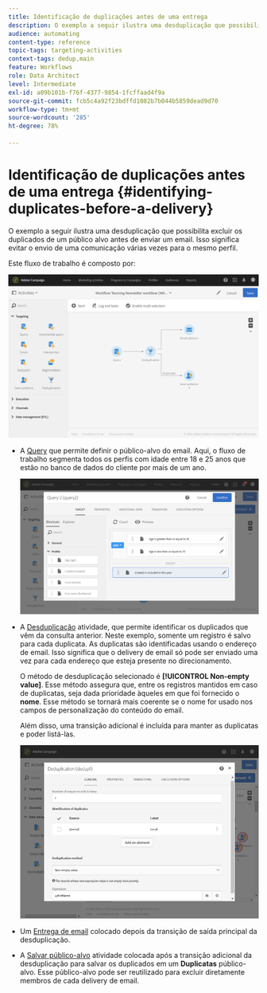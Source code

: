 ```yaml
---
title: Identificação de duplicações antes de uma entrega
description: O exemplo a seguir ilustra uma desduplicação que possibilita excluir os duplicados de um público alvo antes de enviar um email. Isso significa evitar o envio de uma comunicação várias vezes para o mesmo perfil.
audience: automating
content-type: reference
topic-tags: targeting-activities
context-tags: dedup,main
feature: Workflows
role: Data Architect
level: Intermediate
exl-id: a09b101b-f76f-4377-9854-1fcffaad4f9a
source-git-commit: fcb5c4a92f23bdffd1082b7b044b5859dead9d70
workflow-type: tm+mt
source-wordcount: '285'
ht-degree: 78%

---
```


# Identificação de duplicações antes de uma entrega {#identifying-duplicates-before-a-delivery}

O exemplo a seguir ilustra uma desduplicação que possibilita excluir os duplicados de um público alvo antes de enviar um email. Isso significa evitar o envio de uma comunicação várias vezes para o mesmo perfil.

Este fluxo de trabalho é composto por:

![](assets/deduplication_example_workflow.png)

* A [Query](../../automating/using/query.md) que permite definir o público-alvo do email. Aqui, o fluxo de trabalho segmenta todos os perfis com idade entre 18 e 25 anos que estão no banco de dados do cliente por mais de um ano.

  ![](assets/deduplication_example_query.png)

* A [Desduplicação](../../automating/using/deduplication.md) atividade, que permite identificar os duplicados que vêm da consulta anterior. Neste exemplo, somente um registro é salvo para cada duplicata. As duplicatas são identificadas usando o endereço de email. Isso significa que o delivery de email só pode ser enviado uma vez para cada endereço que esteja presente no direcionamento.

  O método de desduplicação selecionado é **[!UICONTROL Non-empty value]**. Esse método assegura que, entre os registros mantidos em caso de duplicatas, seja dada prioridade àqueles em que foi fornecido o **nome**. Esse método se tornará mais coerente se o nome for usado nos campos de personalização do conteúdo do email.

  Além disso, uma transição adicional é incluída para manter as duplicatas e poder listá-las.

  ![](assets/deduplication_example_dedup.png)

* Um [Entrega de email](../../automating/using/email-delivery.md) colocado depois da transição de saída principal da desduplicação.
* A [Salvar público-alvo](../../automating/using/save-audience.md) atividade colocada após a transição adicional da desduplicação para salvar os duplicados em um **Duplicatas** público-alvo. Esse público-alvo pode ser reutilizado para excluir diretamente membros de cada delivery de email.
